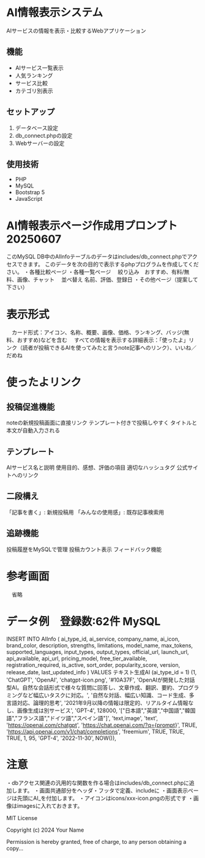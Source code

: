 # AI情報表示システム

AIサービスの情報を表示・比較するWebアプリケーション

## 機能
- AIサービス一覧表示
- 人気ランキング
- サービス比較
- カテゴリ別表示

## セットアップ
1. データベース設定
2. db_connect.phpの設定
3. Webサーバーの設定

## 使用技術
- PHP
- MySQL
- Bootstrap 5
- JavaScript

# AI情報表示ページ作成用プロンプト 20250607
このMySQL DB中のAIInfoテーブルのデータはincludes/db_connect.phpでアクセスできます。
このデータを次の目的で表示するphpプログラムを作成してください。
・各種比較ページ
・各種一覧ページ
　絞り込み　おすすめ、有料/無料、画像、チャット
　並べ替え 名前、評価、登録日
・その他ページ（提案して下さい）
# 表示形式
　カード形式：アイコン、名称、概要、画像、価格、ランキング、バッジ(無料、おすすめ)などを含む
　すべての情報を表示する詳細表示：「使ったよ」リンク（読者が投稿できるAIを使ってみたと言うnote記事へのリンク）、いいね／だめね
# 使ったよリンク
## 投稿促進機能
noteの新規投稿画面に直接リンク
テンプレート付きで投稿しやすく
タイトルと本文が自動入力される
## テンプレート
AIサービス名と説明
使用目的、感想、評価の項目
適切なハッシュタグ
公式サイトへのリンク
## 二段構え
「記事を書く」: 新規投稿用
「みんなの使用感」: 既存記事検索用
## 追跡機能
投稿履歴をMySQLで管理
投稿カウント表示
フィードバック機能
# 参考画面
　省略
# データ例　登録数:62件 MySQL
INSERT INTO AIInfo (
ai_type_id, ai_service, company_name, ai_icon, brand_color, description,
strengths, limitations, model_name, max_tokens, supported_languages,
input_types, output_types, official_url, launch_url, api_available,
api_url, pricing_model, free_tier_available, registration_required,
is_active, sort_order, popularity_score, version, release_date, last_updated_info
) VALUES
テキスト生成AI (ai_type_id = 1)
(1, 'ChatGPT', 'OpenAI', 'chatgpt-icon.png', '#10A37F',
'OpenAIが開発した対話型AI。自然な会話形式で様々な質問に回答し、文章作成、翻訳、要約、プログラミングなど幅広いタスクに対応。',
'自然な対話、幅広い知識、コード生成、多言語対応、論理的思考',
'2021年9月以降の情報は限定的、リアルタイム情報なし、画像生成は別サービス',
'GPT-4', 128000, '["日本語","英語","中国語","韓国語","フランス語","ドイツ語","スペイン語"]',
'text,image', 'text', 'https://openai.com/chatgpt',
'https://chat.openai.com/?q={prompt}', TRUE, 'https://api.openai.com/v1/chat/completions',
'freemium', TRUE, TRUE, TRUE, 1, 95, 'GPT-4', '2022-11-30', NOW()),
# 注意
・dbアクセス関連の汎用的な関数を作る場合はincludes/db_connect.phpに追加します。
・画面共通部分をヘッダ・フッタで定義、includeに
・画面表示ページは先頭にAI_を付加します。
・アイコンはicons/xxx-icon.pngの形式です
・画像はimagesに入れておきます。

MIT License

Copyright (c) 2024 Your Name

Permission is hereby granted, free of charge, to any person obtaining a copy...